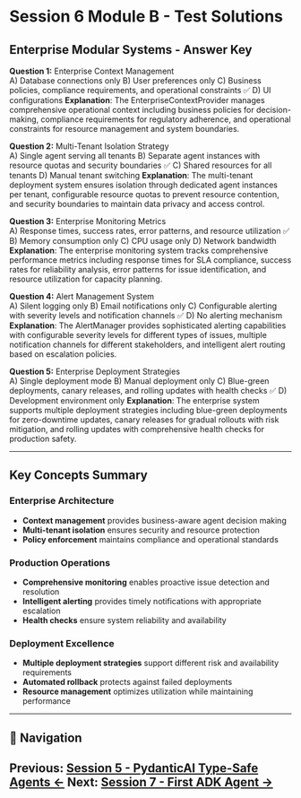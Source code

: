 # Session 6 Module B - Test Solutions

## Enterprise Modular Systems - Answer Key

**Question 1:** Enterprise Context Management  
A) Database connections only
B) User preferences only
C) Business policies, compliance requirements, and operational constraints ✅
D) UI configurations
**Explanation**: The EnterpriseContextProvider manages comprehensive operational context including business policies for decision-making, compliance requirements for regulatory adherence, and operational constraints for resource management and system boundaries.

**Question 2:** Multi-Tenant Isolation Strategy  
A) Single agent serving all tenants
B) Separate agent instances with resource quotas and security boundaries ✅
C) Shared resources for all tenants
D) Manual tenant switching
**Explanation**: The multi-tenant deployment system ensures isolation through dedicated agent instances per tenant, configurable resource quotas to prevent resource contention, and security boundaries to maintain data privacy and access control.

**Question 3:** Enterprise Monitoring Metrics  
A) Response times, success rates, error patterns, and resource utilization ✅
B) Memory consumption only
C) CPU usage only
D) Network bandwidth
**Explanation**: The enterprise monitoring system tracks comprehensive performance metrics including response times for SLA compliance, success rates for reliability analysis, error patterns for issue identification, and resource utilization for capacity planning.

**Question 4:** Alert Management System  
A) Silent logging only
B) Email notifications only
C) Configurable alerting with severity levels and notification channels ✅
D) No alerting mechanism
**Explanation**: The AlertManager provides sophisticated alerting capabilities with configurable severity levels for different types of issues, multiple notification channels for different stakeholders, and intelligent alert routing based on escalation policies.

**Question 5:** Enterprise Deployment Strategies  
A) Single deployment mode
B) Manual deployment only
C) Blue-green deployments, canary releases, and rolling updates with health checks ✅
D) Development environment only
**Explanation**: The enterprise system supports multiple deployment strategies including blue-green deployments for zero-downtime updates, canary releases for gradual rollouts with risk mitigation, and rolling updates with comprehensive health checks for production safety.

---

## Key Concepts Summary

### Enterprise Architecture
- **Context management** provides business-aware agent decision making
- **Multi-tenant isolation** ensures security and resource protection
- **Policy enforcement** maintains compliance and operational standards

### Production Operations
- **Comprehensive monitoring** enables proactive issue detection and resolution
- **Intelligent alerting** provides timely notifications with appropriate escalation
- **Health checks** ensure system reliability and availability

### Deployment Excellence
- **Multiple deployment strategies** support different risk and availability requirements
- **Automated rollback** protects against failed deployments
- **Resource management** optimizes utilization while maintaining performance
---

## 🧭 Navigation

**Previous:** [Session 5 - PydanticAI Type-Safe Agents ←](Session5_PydanticAI_Type_Safe_Agents.md)
**Next:** [Session 7 - First ADK Agent →](Session7_First_ADK_Agent.md)
---
